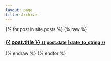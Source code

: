 ```yaml
---
layout: page
title: Archive
---
```


{% for post in site.posts %}
{% raw %}
<h3>
    <a href="{{ post.url }}">
    {{ post.title }}
    <small>{{ post.date | date_to_string }}</small>
    </a>
</h3>
{% endraw %}
{% endfor %}